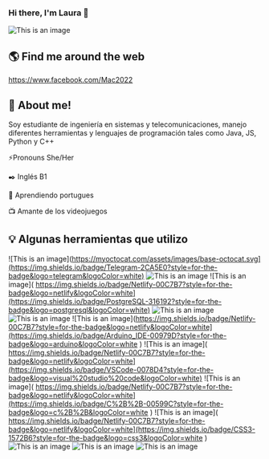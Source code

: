 ### Hi there, I'm Laura 👋

![This is an image](https://ddragon.leagueoflegends.com/cdn/img/champion/splash/Senna_1.jpg)

## :earth_americas: Find me around the web

https://www.facebook.com/Mac2022

## :penguin: About me!

Soy estudiante de ingeniería en sistemas y telecomunicaciones, manejo diferentes herramientas y lenguajes de programación tales como Java, JS, Python y C++ 

⚡Pronouns She/Her

:black_nib: Inglés B1 

💬 Aprendiendo portugues

:tv: Amante de los videojuegos 

## :bulb: Algunas herramientas que utilizo

![This is an image](https://myoctocat.com/assets/images/base-octocat.svg](https://img.shields.io/badge/Telegram-2CA5E0?style=for-the-badge&logo=telegram&logoColor=white)
![This is an image]( https://img.shields.io/badge/Netlify-00C7B7?style=for-the-badge&logo=netlify&logoColor=white)
![This is an image]( https://img.shields.io/badge/Netlify-00C7B7?style=for-the-badge&logo=netlify&logoColor=white](https://img.shields.io/badge/PostgreSQL-316192?style=for-the-badge&logo=postgresql&logoColor=white)
![This is an image](  https://img.shields.io/badge/Adobe%20Photoshop-31A8FF?style=for-the-badge&logo=Adobe%20Photoshop&logoColor=black)
![This is an image]( https://img.shields.io/badge/Discord-5865F2?style=for-the-badge&logo=discord&logoColor=white)
![This is an image](https://img.shields.io/badge/Netlify-00C7B7?style=for-the-badge&logo=netlify&logoColor=white](https://img.shields.io/badge/Arduino_IDE-00979D?style=for-the-badge&logo=arduino&logoColor=white )
![This is an image]( https://img.shields.io/badge/Netlify-00C7B7?style=for-the-badge&logo=netlify&logoColor=white](https://img.shields.io/badge/VSCode-0078D4?style=for-the-badge&logo=visual%20studio%20code&logoColor=white)
![This is an image]( https://img.shields.io/badge/Netlify-00C7B7?style=for-the-badge&logo=netlify&logoColor=white](https://img.shields.io/badge/C%2B%2B-00599C?style=for-the-badge&logo=c%2B%2B&logoColor=white  )
![This is an image]( https://img.shields.io/badge/Netlify-00C7B7?style=for-the-badge&logo=netlify&logoColor=white](https://img.shields.io/badge/CSS3-1572B6?style=for-the-badge&logo=css3&logoColor=white )
![This is an image]( https://img.shields.io/badge/HTML5-E34F26?style=for-the-badge&logo=html5&logoColor=white)
![This is an image](  https://img.shields.io/badge/JavaScript-323330?style=for-the-badge&logo=javascript&logoColor=F7DF1E )
![This is an image]( https://img.shields.io/badge/Python-FFD43B?style=for-the-badge&logo=python&logoColor=blue )




	  	 
<!--


**Pinkfrost28/Pinkfrost28** is a ✨ _special_ ✨ repository because its `README.md` (this file) appears on your GitHub profile.

Here are some ideas to get you started:

- 🔭 I’m currently working on ...
- 🌱 I’m currently learning ...
- 👯 I’m looking to collaborate on ...
- 🤔 I’m looking for help with ...
- 💬 Ask me about ...
- 📫 How to reach me: ...
- 😄 Pronouns: ...
- ⚡ Fun fact: ...
-->
